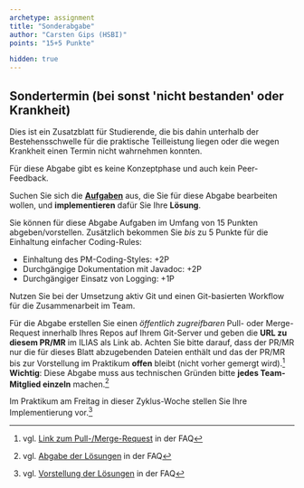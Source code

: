 ```yaml
---
archetype: assignment
title: "Sonderabgabe"
author: "Carsten Gips (HSBI)"
points: "15+5 Punkte"

hidden: true
---
```



## Sondertermin (bei sonst 'nicht bestanden' oder Krankheit)

Dies ist ein Zusatzblatt für Studierende, die bis dahin unterhalb der Bestehensschwelle
für die praktische Teilleistung liegen oder die wegen Krankheit einen Termin nicht
wahrnehmen konnten.

Für diese Abgabe gibt es keine Konzeptphase und auch kein Peer-Feedback.

Suchen Sie sich die [**Aufgaben**](assignments.md) aus, die Sie
für diese Abgabe bearbeiten wollen, und **implementieren** dafür Sie Ihre **Lösung**.

Sie können für diese Abgabe Aufgaben im Umfang von 15 Punkten abgeben/vorstellen.
Zusätzlich bekommen Sie _bis_ zu 5 Punkte für die Einhaltung einfacher Coding-Rules:

-   Einhaltung des PM-Coding-Styles: +2P
-   Durchgängige Dokumentation mit Javadoc: +2P
-   Durchgängiger Einsatz von Logging: +1P

Nutzen Sie bei der Umsetzung aktiv Git und einen Git-basierten Workflow für die
Zusammenarbeit im Team.

Für die Abgabe erstellen Sie einen _öffentlich zugreifbaren_ Pull- oder Merge-Request
innerhalb Ihres Repos auf Ihrem Git-Server und geben die **URL zu diesem PR/MR** im
ILIAS als Link ab. Achten Sie bitte darauf, dass der PR/MR nur die für dieses Blatt
abzugebenden Dateien enthält und das der PR/MR bis zur Vorstellung im Praktikum
**offen** bleibt (nicht vorher gemergt wird).[^5]  **Wichtig**: Diese Abgabe muss aus
technischen Gründen bitte **jedes Team-Mitglied einzeln** machen.[^2]

Im Praktikum am Freitag in dieser Zyklus-Woche stellen Sie Ihre Implementierung vor.[^4]


[^2]: vgl. [Abgabe der Lösungen](https://github.com/Programmiermethoden-CampusMinden/PM-Lecture/discussions/15) in der FAQ
[^4]: vgl. [Vorstellung der Lösungen](https://github.com/Programmiermethoden-CampusMinden/PM-Lecture/discussions/17) in der FAQ
[^5]: vgl. [Link zum Pull-/Merge-Request](https://github.com/Programmiermethoden-CampusMinden/PM-Lecture/discussions/13) in der FAQ

